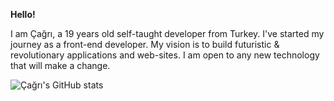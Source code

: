 **Hello!**

I am Çağrı, a 19 years old self-taught developer from Turkey. I've started my journey as a front-end developer. My vision is to build futuristic & revolutionary applications and web-sites. I am open to any new technology that will make a change.

![Çağrı's GitHub stats](https://github-readme-stats.vercel.app/api?username=cagri-a&theme=dark&show_icons=true)
